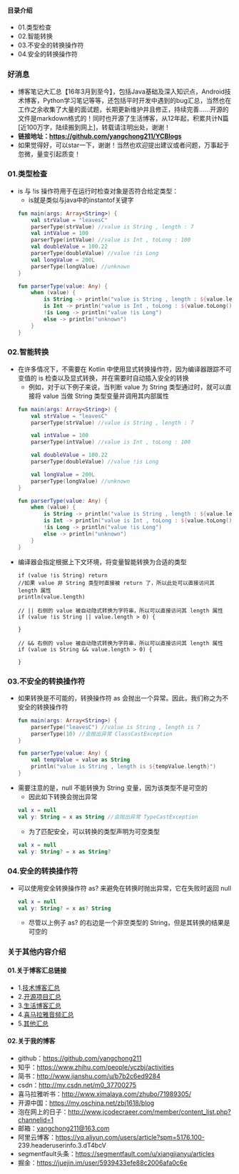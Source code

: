 #### 目录介绍
- 01.类型检查
- 02.智能转换
- 03.不安全的转换操作符
- 04.安全的转换操作符




### 好消息
- 博客笔记大汇总【16年3月到至今】，包括Java基础及深入知识点，Android技术博客，Python学习笔记等等，还包括平时开发中遇到的bug汇总，当然也在工作之余收集了大量的面试题，长期更新维护并且修正，持续完善……开源的文件是markdown格式的！同时也开源了生活博客，从12年起，积累共计N篇[近100万字，陆续搬到网上]，转载请注明出处，谢谢！
- **链接地址：https://github.com/yangchong211/YCBlogs**
- 如果觉得好，可以star一下，谢谢！当然也欢迎提出建议或者问题，万事起于忽微，量变引起质变！




### 01.类型检查
- is 与 !is 操作符用于在运行时检查对象是否符合给定类型：
    - is就是类似与java中的instantof关键字
    ```kotlin
    fun main(args: Array<String>) {
        val strValue = "leavesC"
        parserType(strValue) //value is String , length : 7
        val intValue = 100
        parserType(intValue) //value is Int , toLong : 100
        val doubleValue = 100.22
        parserType(doubleValue) //value !is Long
        val longValue = 200L
        parserType(longValue) //unknown
    }
    
    fun parserType(value: Any) {
        when (value) {
            is String -> println("value is String , length : ${value.length}")
            is Int -> println("value is Int , toLong : ${value.toLong()}")
            !is Long -> println("value !is Long")
            else -> println("unknown")
        }
    }
    ```


### 02.智能转换
- 在许多情况下，不需要在 Kotlin 中使用显式转换操作符，因为编译器跟踪不可变值的 is 检查以及显式转换，并在需要时自动插入安全的转换
    - 例如，对于以下例子来说，当判断 value 为 String 类型通过时，就可以直接将 value 当做 String 类型变量并调用其内部属性
    ```kotlin
    fun main(args: Array<String>) {
        val strValue = "leavesC"
        parserType(strValue) //value is String , length : 7
    
        val intValue = 100
        parserType(intValue) //value is Int , toLong : 100
    
        val doubleValue = 100.22
        parserType(doubleValue) //value !is Long
    
        val longValue = 200L
        parserType(longValue) //unknown
    }
    
    fun parserType(value: Any) {
        when (value) {
            is String -> println("value is String , length : ${value.length}")
            is Int -> println("value is Int , toLong : ${value.toLong()}")
            !is Long -> println("value !is Long")
            else -> println("unknown")
        }
    }
    ```
- 编译器会指定根据上下文环境，将变量智能转换为合适的类型
    ```
    if (value !is String) return
    //如果 value 非 String 类型时直接被 return 了，所以此处可以直接访问其 length 属性
    println(value.length)
    
    // || 右侧的 value 被自动隐式转换为字符串，所以可以直接访问其 length 属性
    if (value !is String || value.length > 0) {
    
    }
    
    // && 右侧的 value 被自动隐式转换为字符串，所以可以直接访问其 length 属性
    if (value is String && value.length > 0) {
    
    }
    ```


### 03.不安全的转换操作符
- 如果转换是不可能的，转换操作符 as 会抛出一个异常。因此，我们称之为不安全的转换操作符
    ```kotlin
    fun main(args: Array<String>) {
        parserType("leavesC") //value is String , length is 7
        parserType(10) //会抛出异常 ClassCastException
    }
    
    fun parserType(value: Any) {
        val tempValue = value as String
        println("value is String , length is ${tempValue.length}")
    }
    ```
- 需要注意的是，null 不能转换为 String 变量，因为该类型不是可空的
    - 因此如下转换会抛出异常
    ```kotlin
    val x = null
    val y: String = x as String //会抛出异常 TypeCastException
    ```
    - 为了匹配安全，可以转换的类型声明为可空类型
    ```kotlin
    val x = null
    val y: String? = x as String?
    ```


### 04.安全的转换操作符
- 可以使用安全转换操作符 as? 来避免在转换时抛出异常，它在失败时返回 null
    ```kotlin
    val x = null
    val y: String? = x as? String
    ```
    - 尽管以上例子 as? 的右边是一个非空类型的 String，但是其转换的结果是可空的





### 关于其他内容介绍
#### 01.关于博客汇总链接
- 1.[技术博客汇总](https://www.jianshu.com/p/614cb839182c)
- 2.[开源项目汇总](https://blog.csdn.net/m0_37700275/article/details/80863574)
- 3.[生活博客汇总](https://blog.csdn.net/m0_37700275/article/details/79832978)
- 4.[喜马拉雅音频汇总](https://www.jianshu.com/p/f665de16d1eb)
- 5.[其他汇总](https://www.jianshu.com/p/53017c3fc75d)



#### 02.关于我的博客
- github：https://github.com/yangchong211
- 知乎：https://www.zhihu.com/people/yczbj/activities
- 简书：http://www.jianshu.com/u/b7b2c6ed9284
- csdn：http://my.csdn.net/m0_37700275
- 喜马拉雅听书：http://www.ximalaya.com/zhubo/71989305/
- 开源中国：https://my.oschina.net/zbj1618/blog
- 泡在网上的日子：http://www.jcodecraeer.com/member/content_list.php?channelid=1
- 邮箱：yangchong211@163.com
- 阿里云博客：https://yq.aliyun.com/users/article?spm=5176.100- 239.headeruserinfo.3.dT4bcV
- segmentfault头条：https://segmentfault.com/u/xiangjianyu/articles
- 掘金：https://juejin.im/user/5939433efe88c2006afa0c6e









